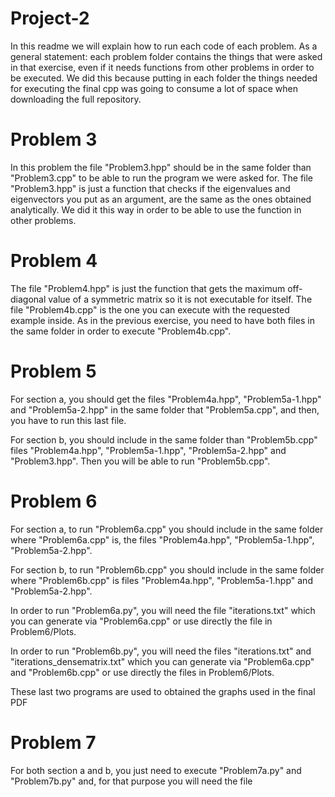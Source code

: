 # Project-2

In this readme we will explain how to run each code of each problem. As a general statement: each problem folder contains the things that were asked in that exercise, even if it needs functions from other problems in order to be executed. We did this because putting in each folder the things needed for executing the final cpp was going to consume a lot of space when downloading the full repository.



# Problem 3

In this problem the file "Problem3.hpp" should be in the same folder than "Problem3.cpp" to be able to run the program we were asked for. The file "Problem3.hpp" is just a function that checks if the eigenvalues and eigenvectors you put as an argument, are the same as the ones obtained analytically. We did it this way in order to be able to use the function in other problems.


# Problem 4

The file "Problem4.hpp" is just the function that gets the maximum off-diagonal value of a symmetric matrix so it is not executable for itself. The file "Problem4b.cpp" is the one you can execute with the requested example inside. As in the previous exercise, you need to have both files in the same folder in order to execute "Problem4b.cpp".


# Problem 5

For section a, you should get the files "Problem4a.hpp", "Problem5a-1.hpp" and "Problem5a-2.hpp" in the same folder that "Problem5a.cpp", and then, you have to run this last file.

For section b, you should include in the same folder than "Problem5b.cpp" files "Problem4a.hpp", "Problem5a-1.hpp", "Problem5a-2.hpp" and "Problem3.hpp". Then you will be able to run "Problem5b.cpp". 


# Problem 6

For section a, to run "Problem6a.cpp" you should include in the same folder where "Problem6a.cpp" is, the files "Problem4a.hpp", "Problem5a-1.hpp", "Problem5a-2.hpp". 

For section b, to run "Problem6b.cpp" you should include in the same folder where "Problem6b.cpp" is files "Problem4a.hpp", "Problem5a-1.hpp" and "Problem5a-2.hpp". 

In order to run "Problem6a.py", you will need the file "iterations.txt" which you can generate via "Problem6a.cpp" or use directly the file in Problem6/Plots.

In order to run "Problem6b.py", you will need the files "iterations.txt" and "iterations_densematrix.txt" which you can generate via "Problem6a.cpp" and "Problem6b.cpp" or use directly the files in Problem6/Plots.

These last two programs are used to obtained the graphs used in the final PDF


# Problem 7

For both section a and b, you just need to execute "Problem7a.py" and "Problem7b.py" and, for that purpose you will need the file 
